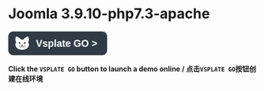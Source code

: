 # Joomla 3.9.10-php7.3-apache

<a href="https://www.vsplate.com/?docker-compose=https://github.com/vsplate/dcenvs/joomla/3.9.10-php7.3-apache"><img alt="VSPLATE GO" src="https://raw.githubusercontent.com/vsplate/images/master/vsgo_btn.png" width="200px"></a>

**Click the `VSPLATE GO` button to launch a demo online / 点击`VSPLATE GO`按钮创建在线环境**